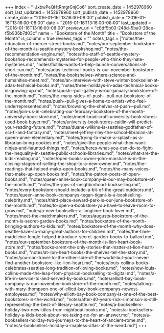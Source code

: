 +++
index = "-JxbwPeQHtRmgrGnjCo6"
sort_create_date = 1452978960
sort_last_updated = 1452978960
sort_publish_date = 1452978960
create_date = "2016-01-16T13:16:00-08:00"
publish_date = "2016-01-16T13:16:00-08:00"
date = "2016-01-16T13:16:00-08:00"
last_updated = "2016-01-16T13:16:00-08:00"
preview_url = "c8df5b03-248d-5ba0-28ce-f5b936b7d03c"
name = "Bookstore of the Month"
title = "Bookstore of the Month"
is_column = true
reviews_tags = ""
notes_tags = ["notes/the-education-of-mercer-street-books.md", "notes/our-september-bookstore-of-the-month-is-seattle-mystery-bookshop.md", "notes/the-recommendation-engine.md", "notes/the-staff-of-seattle-mystery-bookshop-recommends-mysteries-for-people-who-think-they-hate-mysteries.md", "notes/fictilis-wants-to-help-launch-conversations-at-short-run.md", "notes/adas-technical-books-is-our-november-bookstore-of-the-month.md", "notes/the-bookshelves-where-science-and-humanities-meet.md", "notes/an-interview-with-steve-winter-bookseller-at-adas-technical-books.md", "notes/three-holidays-in-adas-technical-books-is-growing-up.md", "notes/push--pull-gallery-is-our-january-bookstore-of-the-month.md", "notes/the-many-sides-of-push--pull-our-bookstore-of-the-month.md", "notes/push--pull-gives-a-home-to-artists-who-feel-underrepresented.md", "notes/browsing-the-shelves-at-push--pull.md", "notes/join-us-in-celebrating-our-february-bookstore-of-the-month-university-book-store.md", "notes/meet-brad-craft-university-book-stores-used-book-buyer.md", "notes/university-book-stores-caitlin-will-predict-your-reading-future.md", "notes/duane-wilkins-is-seattles-godfather-of-sci-fi-and-fantasy.md", "notes/meet-jeffrey-riley-the-school-librarian-at-queen-anne-elementary.md", "notes/trying-to-make-a-splash-as-a-librarian-bring-cookies.md", "notes/give-the-people-what-they-want-ninjas-and-haunted-things.md", "notes/heres-what-you-can-do-to-fight-the-inequality-in-seattle-public-schools-libraries.md", "notes/what-are-the-kids-reading.md", "notes/open-books-owner-john-marshall-is-in-the-closing-stages-of-selling-the-shop-to-a-new-owner.md", "notes/the-readings-that-helped-make-open-books.md", "notes/the-many-voices-that-make-up-open-books.md", "notes/the-patron-poets-of-open-books.md", "notes/queen-anne-book-company-is-our-may-bookstore-of-the-month.md", "notes/the-joys-of-neighborhood-bookselling.md", "notes/every-bookstore-should-include-a-bit-of-the-great-outdoors.md", "notes/queen-anne-book-companys-tegan-tigani-is-a-bookselling-celebrity.md", "notes/third-place-seward-park-is-our-june-bookstore-of-the-month.md", "notes/to-open-a-bookstore-you-have-to-leave-room-to-grow.md", "notes/a-new-bookseller-a-longtime-book-lover.md", "notes/meet-the-matchmakers.md", "notes/augusts-bookstore-of-the-month-is-secret-garden-books.md", "notes/bookstore-of-the-month-bringing-authors-to-kids.md", "notes/bookstore-of-the-month-why-does-seattle-have-so-many-great-authors-for-children.md", "notes/the-time-madeleine-lengle-helped-introduce-secret-garden-books-to-ballard.md", "notes/our-september-bookstore-of-the-month-is-lion-heart-book-store.md", "notes/books-arent-the-only-stories-that-matter-at-lion-heart-books.md", "notes/at-lion-heart-books-the-shelves-tell-the-story.md", "notes/you-can-travel-to-the-other-side-of-the-world-but-youll-never-find-another-bookstore-like-lion-heart.md", "notes/louis-collins-books-celebrates-seattles-long-tradition-of-loving-books.md", "notes/how-louis-collins-made-the-leap-from-physical-bookselling-to-digital.md", "notes/a-life-in-service-to-and-served-by-books.md", "notes/elliott-bay-book-company-is-our-november-bookstore-of-the-month.md", "notes/talking-with-mary-thompson-one-of-elliott-bay-book-companys-newest-employees.md", "notes/why-elliott-bay-book-company-is-one-of-the-best-bookstores-in-the-world.md", "notes/after-40-years-rick-simonson-is-still-representing-the-best-of-literary-seattle.md", "notes/a-booksellers-holiday-two-new-titles-from-nightboat-books.md", "notes/a-booksellers-holiday-a-kids-book-about-not-taking-no-for-an-answer.md", "notes/a-booksellers-holiday-two-journeys-to-the-heart-of-ancient-rome.md", "notes/a-booksellers-holiday-a-mapless-atlas-of-the-weird.md"]
+++

